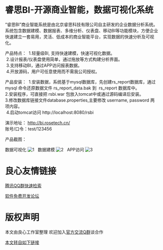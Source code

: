 # 睿思BI-开源商业智能，数据可视化系统

“睿思BI”商业智能系统是由北京睿思科技有限公司自主研发的企业数据分析系统。 系统包含数据建模、数据报表、多维分析、仪表盘、移动BI等功能模块，方便企业快速建立一套易用，灵活、低成本的商业智能平台，实现数据的快速分析及可视化。  

产品特点： 
  1.轻量级BI, 支持快速建模，快速可视化数据。   
  2.设计报表/仪表盘使用简单，通过拖放等方式构建分析界面。  
  3.支持移动BI，通过APP访问报表数据。  
  4.开放源码，用户可任意使用而不需我公司授权。 
  
   
  
产品安装： 
  1.安装数据，系统基于mysql数据库，先创建rs_report数据库，通过 mysql 命令还原数据文件 rs_report_data.bak 到  rs_report 数据库中。  
  2.安装程序，可直接把 rsbi.war 包放入tomcat中或通过源码编译后安装。  
  3.修改数据库链接文件database.properties,主要修改 username, password 两项内容。   
  4.启动tomcat访问 http://localhost:8080/rsbi  

 

演示地址： http://bi.rosetech.cn/  
账号/口令：test/123456  

 

产品截图： 

数据可视化 
![1](http://www.ruisitech.com/img/ybpn1.png?v1)   
数据建模 
![2](http://www.ruisitech.com/img/ybpn2.png?v2)   
APP访问 
![3](http://www.ruisitech.com/img/3g/IMG_1292.PNG?v2)   



 # 良心友情链接

[腾讯QQ群快速检索](http://u.720life.cn/s/8cf73f7c)

[软件免费开发论坛](http://u.720life.cn/s/bbb01dc0)

# 版权声明 

本文由良心工作室整理 欢迎加入[官方交流Q群](https://u.720life.cn/s/f2316816)谈合作

[本文转自如下链接](http://u.720life.cn/g/2e71d0f0a5c601172267ba20d3a43c6e13ee06dffa6f0b5d8f4b3c8fa937fe9855f64b7a874b681c4154c9bd9909b9deaec39e79a869e985340a58c5697e8a68391cccb56959a6290cf3258d65d10f33)